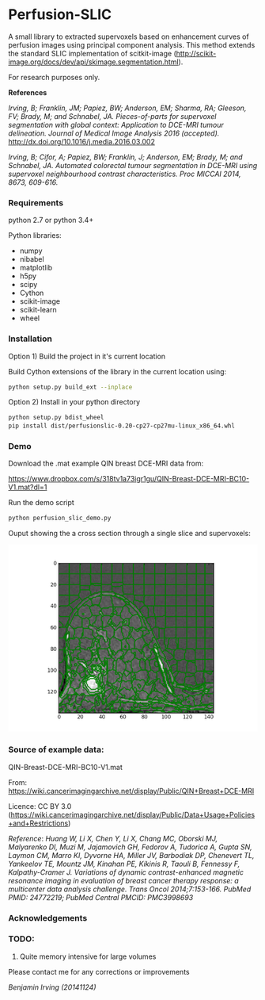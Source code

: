 # Perfusion-SLIC
A small library to extracted supervoxels based on enhancement curves of perfusion images using principal component analysis. 
This method extends the standard SLIC implementation of scitkit-image 
(http://scikit-image.org/docs/dev/api/skimage.segmentation.html). 

For research purposes only. 

**References**

*Irving, B; Franklin, JM; Papiez, BW; Anderson, EM; Sharma, RA; Gleeson, FV; Brady, M; and Schnabel, JA. Pieces-of-parts
 for supervoxel segmentation with global context: Application to DCE-MRI tumour delineation. 
 Journal of Medical Image Analysis 2016 (accepted).*
 http://dx.doi.org/10.1016/j.media.2016.03.002

*Irving, B; Cifor, A; Papiez, BW; Franklin, J; Anderson, EM; Brady, M; and Schnabel, JA.
Automated colorectal tumour segmentation in DCE-MRI using supervoxel neighbourhood contrast characteristics. 
Proc MICCAI 2014, 8673, 609-616.*

### Requirements

python 2.7 or python 3.4+

Python libraries:
- numpy
- nibabel
- matplotlib
- h5py
- scipy
- Cython
- scikit-image
- scikit-learn
- wheel


### Installation


Option 1) Build the project in it's current location

Build Cython extensions of the library in the current location using:

```bash
python setup.py build_ext --inplace
```

Option 2) Install in your python directory
```bash
python setup.py bdist_wheel
pip install dist/perfusionslic-0.20-cp27-cp27mu-linux_x86_64.whl
```

### Demo

Download the .mat example QIN breast DCE-MRI data from: 

https://www.dropbox.com/s/318tv1a73igr1gu/QIN-Breast-DCE-MRI-BC10-V1.mat?dl=1

Run the demo script
```bash
python perfusion_slic_demo.py
```

Ouput showing the a cross section through a single slice and supervoxels:

![Alt text](examples/images/fig1.png)


### Source of example data:

QIN-Breast-DCE-MRI-BC10-V1.mat

From: 
https://wiki.cancerimagingarchive.net/display/Public/QIN+Breast+DCE-MRI

Licence: CC BY 3.0
(https://wiki.cancerimagingarchive.net/display/Public/Data+Usage+Policies+and+Restrictions)

*Reference*:
_Huang W, Li X, Chen Y, Li X, Chang MC, Oborski MJ, Malyarenko DI, Muzi M, Jajamovich GH, Fedorov A, Tudorica A, Gupta SN, 
Laymon CM, Marro KI, Dyvorne HA, Miller JV, Barbodiak DP, Chenevert TL, Yankeelov TE, Mountz JM, Kinahan PE, Kikinis R, 
Taouli B, Fennessy F, Kalpathy-Cramer J.  Variations of dynamic contrast-enhanced magnetic resonance imaging in evaluation 
of breast cancer therapy response: a multicenter data analysis challenge.  Trans Oncol 2014;7:153-166. PubMed PMID: 24772219; 
PubMed Central PMCID: PMC3998693_

### Acknowledgements


### TODO: 

1) Quite memory intensive for large volumes

Please contact me for any corrections or improvements

_Benjamin Irving (20141124)_